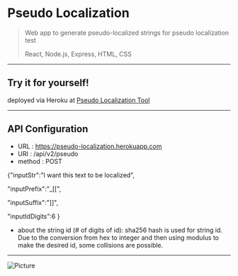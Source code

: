 # Pseudo Localization
> Web app to generate pseudo-localized strings for pseudo localization test
>
> React, Node.js, Express, HTML, CSS


<hr>

## Try it for yourself!
deployed via Heroku at [Pseudo Localization Tool](https://pseudo-localization.herokuapp.com/)  

<hr>

## API Configuration
* URL : https://pseudo-localization.herokuapp.com
* URI : /api/v2/pseudo
* method : POST

{"inputStr":"I want this text to be localized",

"inputPrefix":"_[[",

"inputSuffix":"]]",

"inputIdDigits":6
}

* <Note> about the string id (# of digits of id):
  sha256 hash is used for string id. Due to the conversion from hex to integer and then using modulus to make the desired id, some collisions are possible.

<hr>

![Picture](https://firebasestorage.googleapis.com/v0/b/pseudo-localization.appspot.com/o/images%2Fpseudo-localization_v2.PNG?alt=media&token=12b57405-ab21-4963-8a0a-c2dfb81e3e00)


